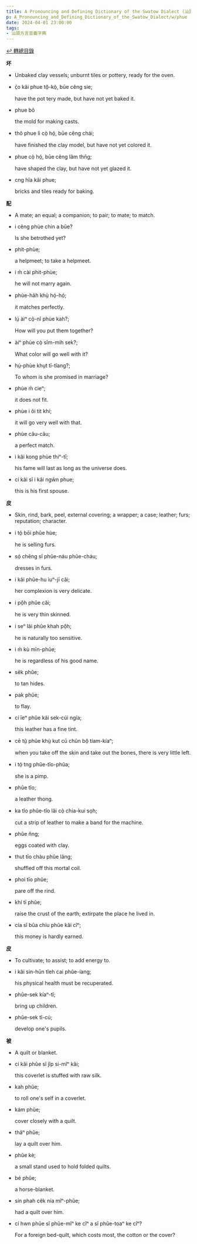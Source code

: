 ```yaml
---
title: A Pronouncing and Defining Dictionary of the Swatow Dialect (汕頭方言音義字典) / phue
p: A_Pronouncing_and_Defining_Dictionary_of_the_Swatow_Dialect/w/phue
date: 2024-04-01 23:00:00
tags: 
- 汕頭方言音義字典
---
```


[↩️ 轉總目錄](/A_Pronouncing_and_Defining_Dictionary_of_the_Swatow_Dialect)


**坏**
- Unbaked clay vessels; unburnt tiles or pottery, ready for the oven.

- c̤̀o kâi phue tŏ̤-kò̤, būe cêng sie;

  have the pot tery made, but have not yet baked it.

- phue bô

  the mold for making casts.

- thô phue li cò̤ hó̤, būe cêng chái;

  have finished the clay model, but have not yet colored it.

- phue cò̤ hó̤, būe cêng lâm thn̄g;

  have shaped the clay, but have not yet glazed it.

- cng hĭa kâi phue;

  bricks and tiles ready for baking.

**配**
- A mate; an equal; a companion; to pair; to mate; to match.

- i cêng phùe chin a būe?

  Is she betrothed yet?

- phit-phùe;

  a helpmeet; to take a helpmeet.

- i m̄ cài phit-phùe;

  he will not marry again.

- phùe-hâh khṳ̀ hó̤-hó̤;

  it matches perfectly.

- lṳ́ àiⁿ cò̤-nî phùe kah?;

  How will you put them together?

- àiⁿ phùe cò̤ sĭm-mih sek?;

  What color will go well with it?

- hṳ́-phùe khṳt tī-tîang?;

  To whom is she promised in marriage?

- phùe m̄ cieⁿ;

  it does not fit.

- phùe i ŏi tit khí;

  it will go very well with that.

- phùe câu-câu;

  a perfect match.

- i kâi kong phùe thiⁿ-tī;

  his fame will last as long as the universe does.

- cí kâi sĭ i kâi ngŵn phue;

  this is his first spouse.

**皮**
- Skin, rind, bark, peel, external covering; a wrapper; a case; leather; furs; reputation; character.

- i tó̤ bōi phûe hùe;

  he is selling furs.

- só̤ chēng sĭ phûe-náu phûe-cháu;

  dresses in furs.

- i kâi phûe-hu ìuⁿ-jī căi;

  her complexion is very delicate.

- i pô̤h phûe căi;

  he is very thin skinned.

- i seⁿ lâi phûe khah pô̤h;

  he is naturally too sensitive.

- i m̄ kù mīn-phûe;

  he is regardless of his good name.

- sêk phûe;

  to tan hides.

- pak phûe;

  to flay.

- cí īeⁿ phûe kâi sek-cúi ngía;

  this leather has a fine tint.

- cē tṳ̂ phûe khṳ̀ kut cū chûn bô̤ tíam-kíaⁿ;

  when you take off the skin and take out the bones, there is very little left.

- i tó̤ tng phûe-tîo-phûa;

  she is a pimp.

- phûe tîo;

  a leather thong.

- ka tîo phûe-tîo lâi cò̤ chia-kui so̤h;

  cut a strip of leather to make a band for the machine.

- phûe n̆ng;

  eggs coated with clay.

- thut tīo chàu phûe lâng;

  shuffled off this mortal coil.

- phoi tīo phûe;

  pare off the rind.

- khí tī phûe;

  raise the crust of the earth; extirpate the place he lived in.

- cía sĭ bûa chíu phûe kâi cîⁿ;

  this money is hardly earned.

**皮**
- To cultivate; to assist; to add energy to.

- i kâi sin-hūn tîeh cai phûe-íang;

  his physical health must be recuperated.

- phûe-sek kíaⁿ-tĭ;

  bring up children.

- phûe-sek tĭ-cú;

  develop one's pupils.

**被**
- A quilt or blanket.

- cí kâi phŭe sĭ jîp si-mîⁿ kâi;

  this coverlet is stuffed with raw silk.

- kah phŭe;

  to roll one's self in a coverlet.

- kám phŭe;

  cover closely with a quilt.

- thăⁿ phŭe;

  lay a quilt over him.

- phŭe kè;

  a small stand used to hold folded quilts.

- bé phŭe;

  a horse-blanket.

- sin phah cêk nía mîⁿ-phŭe;

  had a quilt over him.

- cí hwn phŭe sĭ phŭe-mîⁿ ke cîⁿ a sĭ phŭe-toaⁿ ke cîⁿ?

  For a foreign bed-quilt, which costs most, the cotton or the cover?